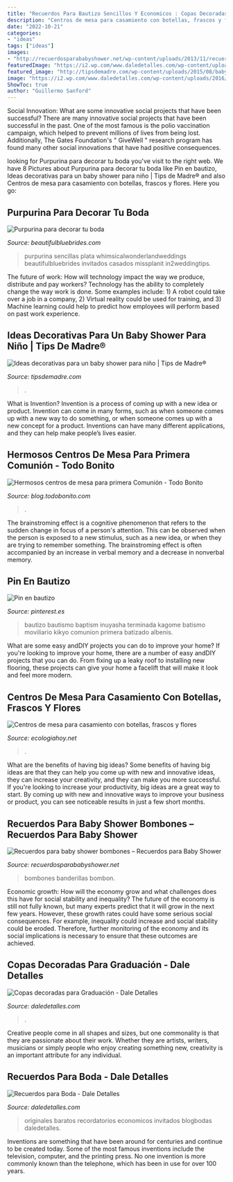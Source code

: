 ```yaml
---
title: "Recuerdos Para Bautizo Sencillos Y Economicos : Copas Decoradas Para Graduación"
description: "Centros de mesa para casamiento con botellas, frascos y flores"
date: "2022-10-21"
categories:
- "ideas"
tags: ["ideas"]
images:
- "http://recuerdosparababyshower.net/wp-content/uploads/2013/11/recuerdos-para-baby-shower-bombones-11.jpg"
featuredImage: "https://i2.wp.com/www.daledetalles.com/wp-content/uploads/2016/04/copa-para-graduacion2.jpg?resize=540%2C720"
featured_image: "http://tipsdemadre.com/wp-content/uploads/2015/08/babyshower-centro-globos.jpg"
image: "https://i2.wp.com/www.daledetalles.com/wp-content/uploads/2016/04/copa-para-graduacion2.jpg?resize=540%2C720"
ShowToc: true
author: "Guillermo Sanford"
---
```



Social Innovation: What are some innovative social projects that have been successful?
There are many innovative social projects that have been successful in the past. One of the most famous is the polio vaccination campaign, which helped to prevent millions of lives from being lost. Additionally, The Gates Foundation's " GiveWell " research program has found many other social innovations that have had positive consequences.

	

		
looking for Purpurina para decorar tu boda you've visit to the right web. We have 8 Pictures about Purpurina para decorar tu boda like Pin en bautizo, Ideas decorativas para un baby shower para niño | Tips de Madre® and also Centros de mesa para casamiento con botellas, frascos y flores. Here you go:
		
    
## Purpurina Para Decorar Tu Boda

<img loading=lazy src="https://www.beautifulbluebrides.com/wp-content/uploads/2017/11/purpurina-decorar-tu-boda.jpg" onerror="this.onerror=null;this.src='https://tse3.mm.bing.net/th?id=OIP.aDtETRLamEjDFo5aYQUurgHaLF&amp;pid=15.1';" alt="Purpurina para decorar tu boda">

_Source: beautifulbluebrides.com_

>purpurina sencillas plata whimsicalwonderlandweddings beautifulbluebrides invitados casados missplanit in2weddingtips. 

	

The future of work: How will technology impact the way we produce, distribute and pay workers?
Technology has the ability to completely change the way work is done. Some examples include: 1) A robot could take over a job in a company, 2) Virtual reality could be used for training, and 3) Machine learning could help to predict how employees will perform based on past work experience.

    
## Ideas Decorativas Para Un Baby Shower Para Niño | Tips De Madre®

<img loading=lazy src="http://tipsdemadre.com/wp-content/uploads/2015/08/babyshower-centro-globos.jpg" onerror="this.onerror=null;this.src='https://tse3.mm.bing.net/th?id=OIP.OJZ5j4JE69cn0m_vMxI2bgAAAA&amp;pid=15.1';" alt="Ideas decorativas para un baby shower para niño | Tips de Madre®">

_Source: tipsdemadre.com_

>. 

	

What is Invention?
Invention is a process of coming up with a new idea or product. Invention can come in many forms, such as when someone comes up with a new way to do something, or when someone comes up with a new concept for a product. Inventions can have many different applications, and they can help make people’s lives easier.

    
## Hermosos Centros De Mesa Para Primera Comunión - Todo Bonito

<img loading=lazy src="https://static4.todobonito.com/m/2016/09/98ba837df621465807737296bc5e22c4.jpg" onerror="this.onerror=null;this.src='https://tse4.mm.bing.net/th?id=OIP.U9rWwBhEx13F6ydAdPid3QHaJ4&amp;pid=15.1';" alt="Hermosos centros de mesa para primera Comunión - Todo Bonito">

_Source: blog.todobonito.com_

>. 

	

The brainstroming effect is a cognitive phenomenon that refers to the sudden change in focus of a person's attention. This can be observed when the person is exposed to a new stimulus, such as a new idea, or when they are trying to remember something. The brainstroming effect is often accompanied by an increase in verbal memory and a decrease in nonverbal memory.

    
## Pin En Bautizo

<img loading=lazy src="https://i.pinimg.com/736x/02/7c/8c/027c8c48cb031064de2580fe3d1209b2.jpg" onerror="this.onerror=null;this.src='https://tse4.mm.bing.net/th?id=OIP.CB9CkOPut2eRcSH7bIOOcwHaJs&amp;pid=15.1';" alt="Pin en bautizo">

_Source: pinterest.es_

>bautizo bautismo baptism inuyasha terminada kagome batismo moviliario kikyo comunion primera batizado albenis. 

	

What are some easy andDIY projects you can do to improve your home?
If you're looking to improve your home, there are a number of easy andDIY projects that you can do. From fixing up a leaky roof to installing new flooring, these projects can give your home a facelift that will make it look and feel more modern.

    
## Centros De Mesa Para Casamiento Con Botellas, Frascos Y Flores

<img loading=lazy src="https://ecologiahoy.net/wp-content/uploads/2016/11/frascos-con-flores-como-centros-de-mesa-sencillos.jpg" onerror="this.onerror=null;this.src='https://tse1.mm.bing.net/th?id=OIP.ufyyXq0iw1MeYwP6aQnnkQHaLH&amp;pid=15.1';" alt="Centros de mesa para casamiento con botellas, frascos y flores">

_Source: ecologiahoy.net_

>. 

	

What are the benefits of having big ideas?
Some benefits of having big ideas are that they can help you come up with new and innovative ideas, they can increase your creativity, and they can make you more successful. If you're looking to increase your productivity, big ideas are a great way to start. By coming up with new and innovative ways to improve your business or product, you can see noticeable results in just a few short months.

    
## Recuerdos Para Baby Shower Bombones – Recuerdos Para Baby Shower

<img loading=lazy src="http://recuerdosparababyshower.net/wp-content/uploads/2013/11/recuerdos-para-baby-shower-bombones-11.jpg" onerror="this.onerror=null;this.src='https://tse2.mm.bing.net/th?id=OIP.x-BpdCspqrDK7cMOb5HLmQHaJ4&amp;pid=15.1';" alt="Recuerdos para baby shower bombones – Recuerdos para Baby Shower">

_Source: recuerdosparababyshower.net_

>bombones banderillas bombon. 

	

Economic growth: How will the economy grow and what challenges does this have for social stability and inequality?
The future of the economy is still not fully known, but many experts predict that it will grow in the next few years. However, these growth rates could have some serious social consequences. For example, inequality could increase and social stability could be eroded. Therefore, further monitoring of the economy and its social implications is necessary to ensure that these outcomes are achieved.

    
## Copas Decoradas Para Graduación - Dale Detalles

<img loading=lazy src="https://i2.wp.com/www.daledetalles.com/wp-content/uploads/2016/04/copa-para-graduacion2.jpg?resize=540%2C720" onerror="this.onerror=null;this.src='https://tse1.mm.bing.net/th?id=OIP.lUQMiWnwLV8VxbbxlqMpvAHaJ4&amp;pid=15.1';" alt="Copas decoradas para Graduación - Dale Detalles">

_Source: daledetalles.com_

>. 

	

Creative people come in all shapes and sizes, but one commonality is that they are passionate about their work. Whether they are artists, writers, musicians or simply people who enjoy creating something new, creativity is an important attribute for any individual.

    
## Recuerdos Para Boda - Dale Detalles

<img loading=lazy src="https://i2.wp.com/www.daledetalles.com/wp-content/uploads/2016/07/recuerdos-para-boda22.jpg" onerror="this.onerror=null;this.src='https://tse1.mm.bing.net/th?id=OIP.yi7hAq5K6LUmNpSJvhxqvAHaF7&amp;pid=15.1';" alt="Recuerdos para Boda - Dale Detalles">

_Source: daledetalles.com_

>originales baratos recordatorios economicos invitados blogbodas daledetalles. 

	

Inventions are something that have been around for centuries and continue to be created today. Some of the most famous inventions include the television, computer, and the printing press. No one invention is more commonly known than the telephone, which has been in use for over 100 years.

